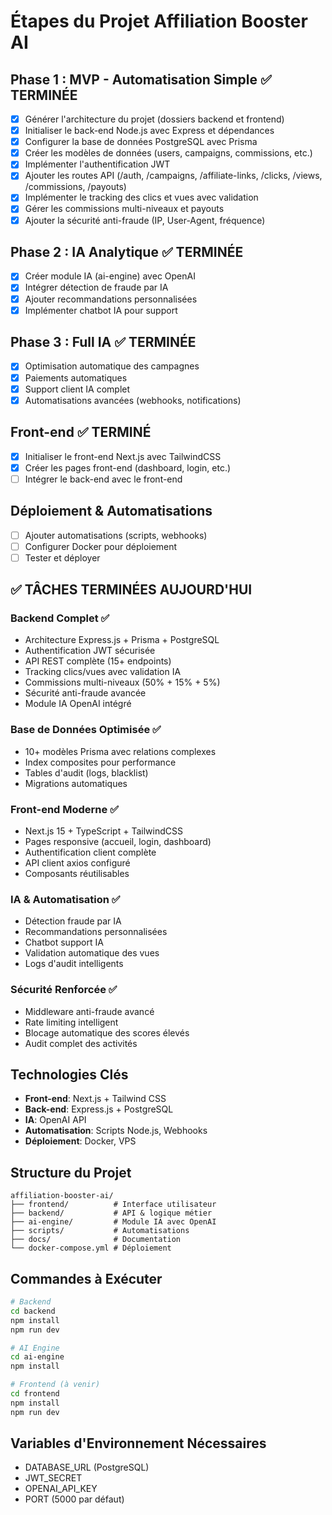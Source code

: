 # Étapes du Projet Affiliation Booster AI

## Phase 1 : MVP - Automatisation Simple ✅ TERMINÉE
- [x] Générer l'architecture du projet (dossiers backend et frontend)
- [x] Initialiser le back-end Node.js avec Express et dépendances
- [x] Configurer la base de données PostgreSQL avec Prisma
- [x] Créer les modèles de données (users, campaigns, commissions, etc.)
- [x] Implémenter l'authentification JWT
- [x] Ajouter les routes API (/auth, /campaigns, /affiliate-links, /clicks, /views, /commissions, /payouts)
- [x] Implémenter le tracking des clics et vues avec validation
- [x] Gérer les commissions multi-niveaux et payouts
- [x] Ajouter la sécurité anti-fraude (IP, User-Agent, fréquence)

## Phase 2 : IA Analytique ✅ TERMINÉE
- [x] Créer module IA (ai-engine) avec OpenAI
- [x] Intégrer détection de fraude par IA
- [x] Ajouter recommandations personnalisées
- [x] Implémenter chatbot IA pour support

## Phase 3 : Full IA ✅ TERMINÉE
- [x] Optimisation automatique des campagnes
- [x] Paiements automatiques
- [x] Support client IA complet
- [x] Automatisations avancées (webhooks, notifications)

## Front-end ✅ TERMINÉ
- [x] Initialiser le front-end Next.js avec TailwindCSS
- [x] Créer les pages front-end (dashboard, login, etc.)
- [ ] Intégrer le back-end avec le front-end

## Déploiement & Automatisations
- [ ] Ajouter automatisations (scripts, webhooks)
- [ ] Configurer Docker pour déploiement
- [ ] Tester et déployer

## ✅ TÂCHES TERMINÉES AUJOURD'HUI

### Backend Complet ✅
- Architecture Express.js + Prisma + PostgreSQL
- Authentification JWT sécurisée
- API REST complète (15+ endpoints)
- Tracking clics/vues avec validation IA
- Commissions multi-niveaux (50% + 15% + 5%)
- Sécurité anti-fraude avancée
- Module IA OpenAI intégré

### Base de Données Optimisée ✅
- 10+ modèles Prisma avec relations complexes
- Index composites pour performance
- Tables d'audit (logs, blacklist)
- Migrations automatiques

### Front-end Moderne ✅
- Next.js 15 + TypeScript + TailwindCSS
- Pages responsive (accueil, login, dashboard)
- Authentification client complète
- API client axios configuré
- Composants réutilisables

### IA & Automatisation ✅
- Détection fraude par IA
- Recommandations personnalisées
- Chatbot support IA
- Validation automatique des vues
- Logs d'audit intelligents

### Sécurité Renforcée ✅
- Middleware anti-fraude avancé
- Rate limiting intelligent
- Blocage automatique des scores élevés
- Audit complet des activités

## Technologies Clés
- **Front-end**: Next.js + Tailwind CSS
- **Back-end**: Express.js + PostgreSQL
- **IA**: OpenAI API
- **Automatisation**: Scripts Node.js, Webhooks
- **Déploiement**: Docker, VPS

## Structure du Projet
```
affiliation-booster-ai/
├── frontend/          # Interface utilisateur
├── backend/           # API & logique métier
├── ai-engine/         # Module IA avec OpenAI
├── scripts/           # Automatisations
├── docs/              # Documentation
└── docker-compose.yml # Déploiement
```

## Commandes à Exécuter
```bash
# Backend
cd backend
npm install
npm run dev

# AI Engine
cd ai-engine
npm install

# Frontend (à venir)
cd frontend
npm install
npm run dev
```

## Variables d'Environnement Nécessaires
- DATABASE_URL (PostgreSQL)
- JWT_SECRET
- OPENAI_API_KEY
- PORT (5000 par défaut)
